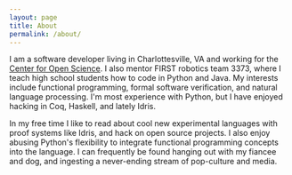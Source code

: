```yaml
---
layout: page
title: About
permalink: /about/
---
```

I am a software developer living in Charlottesville, VA and working for
the [Center for Open Science](http://www.cos.io). I also mentor FIRST robotics team 3373,
where I teach high school students how to code in Python and Java.
My interests include functional programming, formal software verification, and natural language processing.
I'm most experience with Python, but I have enjoyed hacking in Coq, Haskell, and lately Idris.

In my free time I like to read about cool new experimental languages with proof systems
like Idris, and hack on open source projects. I also enjoy abusing Python's flexibility
to integrate functional programming concepts into the language. I can frequently be found
hanging out with my fiancee and dog, and ingesting a never-ending stream of pop-culture and media.
